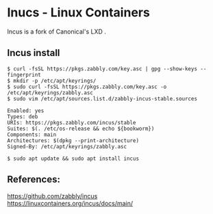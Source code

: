 Inucs - Linux Containers
=========================

Incus is a fork of Canonical's LXD . 

Incus install
--------------

    $ curl -fsSL https://pkgs.zabbly.com/key.asc | gpg --show-keys --fingerprint
    $ mkdir -p /etc/apt/keyrings/
    $ sudo curl -fsSL https://pkgs.zabbly.com/key.asc -o /etc/apt/keyrings/zabbly.asc
    $ sudo vim /etc/apt/sources.list.d/zabbly-incus-stable.sources

    Enabled: yes
    Types: deb
    URIs: https://pkgs.zabbly.com/incus/stable
    Suites: $(. /etc/os-release && echo ${bookworm})
    Components: main
    Architectures: $(dpkg --print-architecture)
    Signed-By: /etc/apt/keyrings/zabbly.asc

    $ sudo apt update && sudo apt install incus

References:
------------

https://github.com/zabbly/incus
https://linuxcontainers.org/incus/docs/main/

